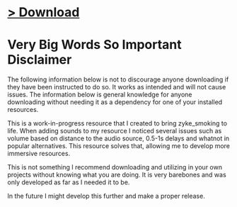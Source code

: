 # [> Download](https://github.com/ZykeWasTaken/zyke_sounds/releases/latest)

# Very Big Words So Important Disclaimer

The following information below is not to discourage anyone downloading if they have been instructed to do so. It works as intended and will not cause issues. The information below is general knowledge for anyone downloading without needing it as a dependency for one of your installed resources.

This is a work-in-progress resource that I created to bring zyke_smoking to life. When adding sounds to my resource I noticed several issues such as volume based on distance to the audio source, 0.5-1s delays and whatnot in popular alternatives. This resource solves that, allowing me to develop more immersive resources.

This is not something I recommend downloading and utilizing in your own projects without knowing what you are doing. It is very barebones and was only developed as far as I needed it to be.

In the future I might develop this further and make a proper release.
